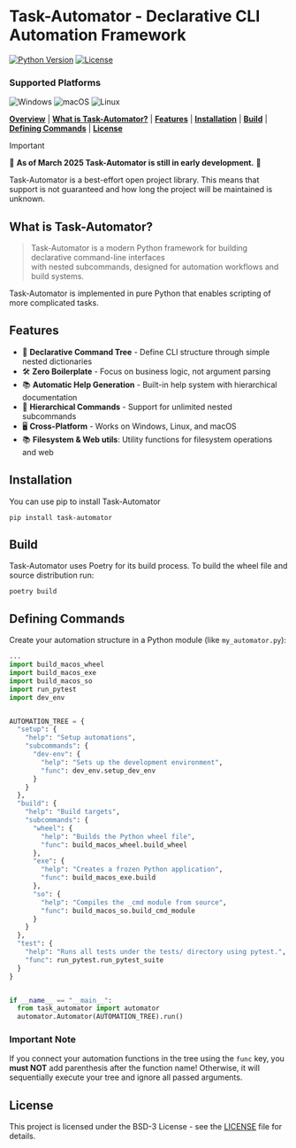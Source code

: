 # Task-Automator - Declarative CLI Automation Framework
[![Python Version](https://img.shields.io/badge/python-3.11%2B-blue.svg)](https://www.python.org/)
[![License](https://img.shields.io/badge/License-BSD_3--Clause-blue.svg)](https://opensource.org/licenses/BSD-3-Clause)

### Supported Platforms

![Windows](https://img.shields.io/badge/Windows-0078D6?style=for-the-badge&logo=windows&logoColor=white)
![macOS](https://img.shields.io/badge/mac%20os-000000?style=for-the-badge&logo=macos&logoColor=F0F0F0)
![Linux](https://img.shields.io/badge/Linux-FCC624?style=for-the-badge&logo=linux&logoColor=black)

[**Overview**](#overview)
| [**What is Task-Automator?**](#what-is-task-automator)
| [**Features**](#features)
| [**Installation**](#installation)
| [**Build**](#build)
| [**Defining Commands**](#defining-commands)
| [**License**](#license)

> [!IMPORTANT]
> 📣 **As of March 2025 Task-Automator is still in early development.** 📣
>
>
> Task-Automator is a best-effort open project library. This means that support is not
> guaranteed and how long the project will be maintained is unknown.

## What is Task-Automator?

> Task-Automator is a modern Python framework for building declarative command-line interfaces<br>
> with nested subcommands, designed for automation workflows and build systems.

Task-Automator is implemented in pure Python that enables scripting of more
complicated tasks.


## Features
- 🚀 **Declarative Command Tree** - Define CLI structure through simple nested dictionaries
- 🛠 **Zero Boilerplate** - Focus on business logic, not argument parsing
- 📚 **Automatic Help Generation** - Built-in help system with hierarchical documentation
- 🌳 **Hierarchical Commands** - Support for unlimited nested subcommands
- 🖥 **Cross-Platform** - Works on Windows, Linux, and macOS
- 📚 **Filesystem & Web utils**: Utility functions for filesystem operations and web

## Installation

You can use pip to install Task-Automator
```shell
pip install task-automator
```

## Build

Task-Automator uses Poetry for its build process. To build the wheel file
and source distribution run:
```shell
poetry build
```

## Defining Commands

Create your automation structure in a Python module (like `my_automator.py`):

```python
...
import build_macos_wheel
import build_macos_exe
import build_macos_so
import run_pytest
import dev_env


AUTOMATION_TREE = {
  "setup": {
    "help": "Setup automations",
    "subcommands": {
      "dev-env": {
        "help": "Sets up the development environment",
        "func": dev_env.setup_dev_env
      }
    }
  },
  "build": {
    "help": "Build targets",
    "subcommands": {
      "wheel": {
        "help": "Builds the Python wheel file",
        "func": build_macos_wheel.build_wheel
      },
      "exe": {
        "help": "Creates a frozen Python application",
        "func": build_macos_exe.build
      },
      "so": {
        "help": "Compiles the _cmd module from source",
        "func": build_macos_so.build_cmd_module
      }
    }
  },
  "test": {
    "help": "Runs all tests under the tests/ directory using pytest.",
    "func": run_pytest.run_pytest_suite
  }
}


if __name__ == "__main__":
  from task_automator import automator
  automator.Automator(AUTOMATION_TREE).run()
```

### Important Note
If you connect your automation functions in the tree using the `func` key,
you **must NOT** add parenthesis after the function name! Otherwise, it will
sequentially execute your tree and ignore all passed arguments.

## License

This project is licensed under the BSD-3 License - see the [LICENSE](LICENSE) file for details.
